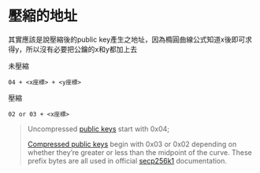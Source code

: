 # 壓縮的地址

其實應該是說壓縮後的public key產生之地址，因為橢圓曲線公式知道x後即可求得y，所以沒有必要把公鑰的x和y都加上去

未壓縮

```
04 + <x座標> + <y座標>
```

壓縮

```
02 or 03 + <x座標>
```

> Uncompressed [public keys](https://bitcoin.org/en/glossary/public-key) start with 0x04;
>
> [Compressed public keys](https://bitcoin.org/en/glossary/compressed-public-key) begin with 0x03 or 0x02 depending on whether they’re greater or less than the midpoint of the curve. These prefix bytes are all used in official [secp256k1](http://www.secg.org/sec2-v2.pdf) documentation.



